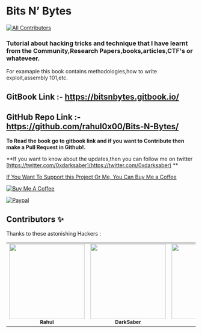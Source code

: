 # Bits N’ Bytes

<!-- ALL-CONTRIBUTORS-BADGE:START - Do not remove or modify this section -->
[![All Contributors](https://img.shields.io/badge/all--contributors-3-%23EEA47FFF?style=flat)](#contributors)
<!-- ALL-CONTRIBUTORS-BADGE:END -->

### Tutorial about hacking tricks and technique that I have learnt from the Community,Research Papers,books,articles,CTF's or whateveer.

For examaple this book contains methodologies,how to write exploit,assembly 101,etc.

## GitBook Link :- https://bitsnbytes.gitbook.io/
## GitHub Repo Link :- https://github.com/rahul0x00/Bits-N-Bytes/

 **To Read the book go to gitbook link and if you want to Contribute then make a Pull Request in Github!.**
 

\*\*If you want to know about the updates,then you can follow me on twitter [https://twitter.com/0xdarksaber](https://twitter.com/0xdarksaber) \*\*

[If You Want To Support this Project Or Me, You Can Buy Me a Coffee](https://www.buymeacoffee.com/rahul0x00)

[![Buy Me A Coffee](https://www.buymeacoffee.com/assets/img/custom\_images/orange\_img.png)](https://www.buymeacoffee.com/rahul0x00)

[![Paypal](https://www.paypalobjects.com/webstatic/mktg/Logo/pp-logo-150px.png)](https://paypal.me/rahul0x00)



## Contributors ✨

Thanks to these astonishing Hackers :


<!-- ALL-CONTRIBUTORS-LIST:START - Do not remove or modify this section -->
<!-- prettier-ignore-start -->
<!-- markdownlint-disable -->

<table>
  <tbody>
    <tr>
      <td align="center"><a href="https://github.com/rahul0x00"><img src="https://user-images.githubusercontent.com/104289350/190708729-a30bc55e-0fe5-4bd0-a4f7-eda47765a952.jpg" width="200px;" alt=""/><br /><sub><b>Rahul</b></sub></a><br /><a href="#exploit-development-rahul0x00" title="Owner"></a></td>
      <td align="center"><a href="https://github.com/darks4ber"><img src="https://user-images.githubusercontent.com/104289350/193394441-ecb02d11-87fc-4f94-ad27-bbf8e93bf8e4.jpeg" width="200px;" alt=""/><br /><sub><b>DarkSaber</b></sub></a><br /><a href="#websecurity-darks4ber" title="Contributors"></a></td>
<!--      <td align="center"><a href="https://github.com/itz-arnav"><img src="https://avatars.githubusercontent.com/u/64909912?v=4" width="200px;" alt=""/><br /><sub><b>Arnav</b></sub></a><br /><a href="#web-security-itz-arnav" title="Contributor"></a></td>      -->
   
   <td align="center"><a href="https://github.com/Mr-DJ"><img src="https://avatars.githubusercontent.com/u/28898632?v=4" width=200px; alt="Mr-DJ"/> <br/><sub><b>Mr DJ</b></sub></a><br /a><a href="websecurity-mr-DJ" title="Contributors
   </tr>
  </tbody>
</table> 

    
<!-- markdownlint-restore -->
<!-- prettier-ignore-end -->

<!-- ALL-CONTRIBUTORS-LIST:END -->    
